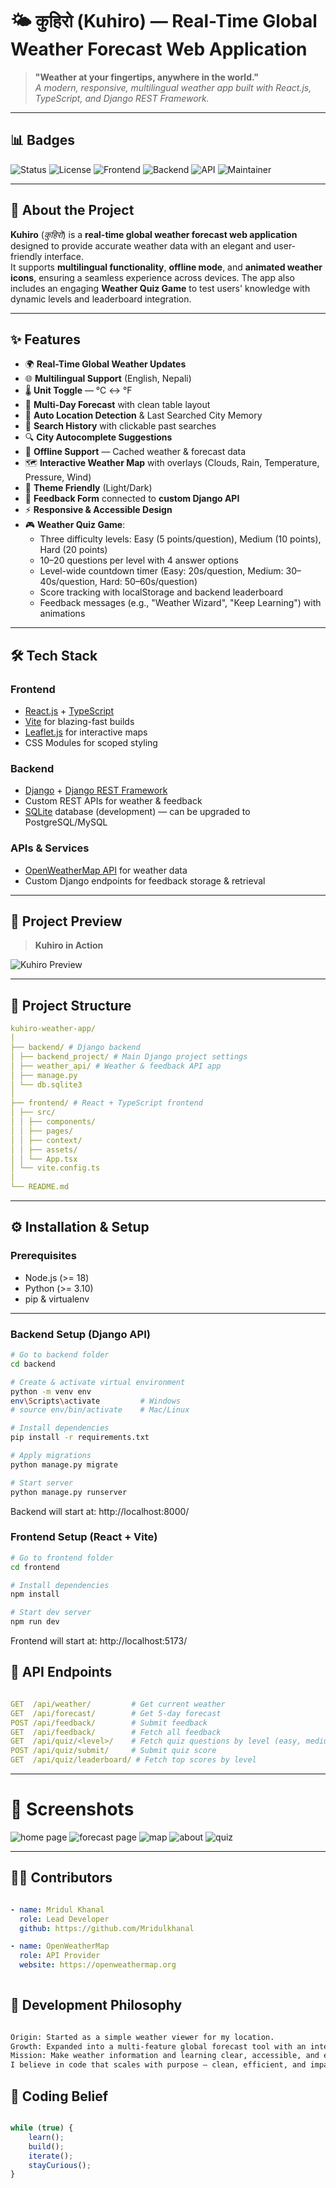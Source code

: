 ﻿# 🌤️ कुहिरो (Kuhiro) — Real-Time Global Weather Forecast Web Application

> **"Weather at your fingertips, anywhere in the world."**  
> _A modern, responsive, multilingual weather app built with React.js, TypeScript, and Django REST Framework._

---

## 📊 Badges

![Status](https://img.shields.io/badge/Status-Active-brightgreen?style=flat-square)
![License](https://img.shields.io/badge/License-MIT-blue?style=flat-square)
![Frontend](https://img.shields.io/badge/Frontend-React.js%20%2B%20TypeScript-blue?style=flat-square&logo=react)
![Backend](https://img.shields.io/badge/Backend-Django%20REST%20Framework-green?style=flat-square&logo=django)
![API](https://img.shields.io/badge/API-OpenWeatherMap-orange?style=flat-square)
![Maintainer](https://img.shields.io/badge/Maintainer-Mridul%20Khanal-purple?style=flat-square)

---

## 📖 About the Project

**Kuhiro** (_कुहिरो_) is a **real-time global weather forecast web application** designed to provide accurate weather data with an elegant and user-friendly interface.  
It supports **multilingual functionality**, **offline mode**, and **animated weather icons**, ensuring a seamless experience across devices. The app also includes an engaging **Weather Quiz Game** to test users' knowledge with dynamic levels and leaderboard integration.

---

## ✨ Features

- 🌍 **Real-Time Global Weather Updates**
- 🌐 **Multilingual Support** (English, Nepali)
- 🌡 **Unit Toggle** — °C ↔ °F
- 📅 **Multi-Day Forecast** with clean table layout
- 📍 **Auto Location Detection** & Last Searched City Memory
- 📜 **Search History** with clickable past searches
- 🔍 **City Autocomplete Suggestions**
- 📶 **Offline Support** — Cached weather & forecast data
- 🗺 **Interactive Weather Map** with overlays (Clouds, Rain, Temperature, Pressure, Wind)
- 🎨 **Theme Friendly** (Light/Dark)
- 💬 **Feedback Form** connected to **custom Django API**
- ⚡ **Responsive & Accessible Design**
- 🎮 **Weather Quiz Game**:
  - Three difficulty levels: Easy (5 points/question), Medium (10 points), Hard (20 points)
  - 10–20 questions per level with 4 answer options
  - Level-wide countdown timer (Easy: 20s/question, Medium: 30–40s/question, Hard: 50–60s/question)
  - Score tracking with localStorage and backend leaderboard
  - Feedback messages (e.g., "Weather Wizard", "Keep Learning") with animations

---

## 🛠 Tech Stack

### **Frontend**
- [React.js](https://reactjs.org/) + [TypeScript](https://www.typescriptlang.org/)
- [Vite](https://vitejs.dev/) for blazing-fast builds
- [Leaflet.js](https://leafletjs.com/) for interactive maps
- CSS Modules for scoped styling

### **Backend**
- [Django](https://www.djangoproject.com/) + [Django REST Framework](https://www.django-rest-framework.org/)
- Custom REST APIs for weather & feedback
- [SQLite](https://www.sqlite.org/) database (development) — can be upgraded to PostgreSQL/MySQL

### **APIs & Services**
- [OpenWeatherMap API](https://openweathermap.org/api) for weather data
- Custom Django endpoints for feedback storage & retrieval

---
## 🎥 Project Preview

> **Kuhiro in Action**

![Kuhiro Preview](./frontend/src/assets/preview/kuhiro-demo.gif)  

---

## 📂 Project Structure
```yaml
kuhiro-weather-app/
│
├── backend/ # Django backend
│ ├── backend_project/ # Main Django project settings
│ ├── weather_api/ # Weather & feedback API app
│ ├── manage.py
│ └── db.sqlite3
│
├── frontend/ # React + TypeScript frontend
│ ├── src/
│ │ ├── components/
│ │ ├── pages/
│ │ ├── context/
│ │ ├── assets/
│ │ └── App.tsx
│ └── vite.config.ts
│
└── README.md
```
---

## ⚙️ Installation & Setup

### **Prerequisites**
- Node.js (>= 18)
- Python (>= 3.10)
- pip & virtualenv

---

### **Backend Setup (Django API)**
```bash
# Go to backend folder
cd backend

# Create & activate virtual environment
python -m venv env
env\Scripts\activate         # Windows
# source env/bin/activate    # Mac/Linux

# Install dependencies
pip install -r requirements.txt

# Apply migrations
python manage.py migrate

# Start server
python manage.py runserver
```
Backend will start at: http://localhost:8000/

### Frontend Setup (React + Vite)
```bash
# Go to frontend folder
cd frontend

# Install dependencies
npm install

# Start dev server
npm run dev

```
Frontend will start at: http://localhost:5173/

## 📡 API Endpoints
```yaml

GET  /api/weather/         # Get current weather
GET  /api/forecast/        # Get 5-day forecast
POST /api/feedback/        # Submit feedback
GET  /api/feedback/        # Fetch all feedback
GET  /api/quiz/<level>/    # Fetch quiz questions by level (easy, medium, hard)
POST /api/quiz/submit/     # Submit quiz score
GET  /api/quiz/leaderboard/ # Fetch top scores by level
```
---
# 📸 Screenshots
![home page](./frontend/src/assets/preview/home.jpg)
![forecast page](./frontend/src/assets/preview/forecast.jpg)
![map](./frontend/src/assets/preview/map.jpg)
![about](./frontend/src/assets/preview/about.jpg)
![quiz](./frontend/src/assets/preview/quiz.jpg)

---
## 👨‍💻 Contributors
```yaml

- name: Mridul Khanal
  role: Lead Developer
  github: https://github.com/Mridulkhanal

- name: OpenWeatherMap
  role: API Provider
  website: https://openweathermap.org
  
```
## 🧠 Development Philosophy
```txt

Origin: Started as a simple weather viewer for my location.
Growth: Expanded into a multi-feature global forecast tool with an interactive quiz game.
Mission: Make weather information and learning clear, accessible, and engaging.
I believe in code that scales with purpose — clean, efficient, and impactful.

```
## 🧬 Coding Belief
```js

while (true) {
    learn();
    build();
    iterate();
    stayCurious();
}
```
